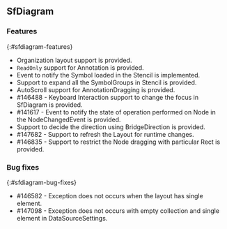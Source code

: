 ## SfDiagram

### Features
{:#sfdiagram-features}

* Organization layout support is provided.
* `ReadOnly` support for Annotation is provided.
* Event to notify the Symbol loaded in the Stencil is implemented.
* Support to expand all the SymbolGroups in Stencil is provided.
* AutoScroll support for AnnotationDragging is provided.
* \#146488 - Keyboard Interaction support to change the focus in SfDiagram is provided.
* \#141617 - Event to notify the state of operation performed on Node in the NodeChangedEvent is provided.
* Support to decide the direction using BridgeDirection is provided.
* \#147682 - Support to refresh the Layout for runtime changes.
* \#146835 - Support to restrict the Node dragging with particular Rect is provided.

### Bug fixes
{:#sfdiagram-bug-fixes}

* \#146582 - Exception does not occurs when the layout has single element.
* \#147098 - Exception does not occurs with empty collection and single element in DataSourceSettings.